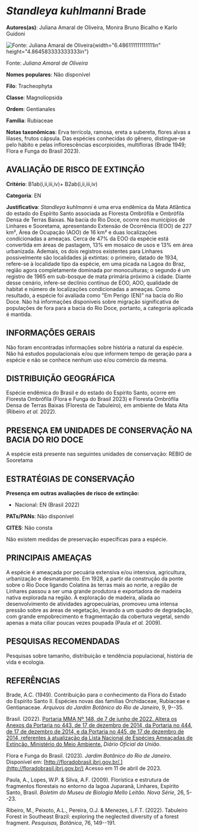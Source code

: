 # *Standleya kuhlmanni* Brade

**Autores(as)**: Juliana Amaral de Oliveira, Monira Bruno Bicalho e Karlo Guidoni

![Fonte: Juliana Amaral de Oliveira](media/rId20.jpg){width="6.486111111111111in" height="4.864583333333333in"}

Fonte: *Juliana Amaral de Oliveira*

**Nomes populares**: Não disponível

**Filo**: Tracheophyta

**Classe**: Magnoliopsida

**Ordem**: Gentianales

**Família**: Rubiaceae

**Notas taxonômicas**: Erva terrícola, ramosa, ereta a subereta, flores alvas a lilases, frutos cápsula. Das espécies conhecidas do gênero, distingue-se pelo hábito e pelas inflorescências escorpioides, multifloras (Brade 1949; Flora e Funga do Brasil 2023).

## AVALIAÇÃO DE RISCO DE EXTINÇÃO

**Critério**: B1ab(i,ii,iii,iv)+ B2ab(i,ii,iii,iv)

**Categoria**: EN

**Justificativa**: *Standleya kuhlmanni* é uma erva endêmica da Mata Atlântica do estado do Espírito Santo associada as Floresta Ombrófila e Ombrófila Densa de Terras Baixas. Na bacia do Rio Doce, ocorre nos municípios de Linhares e Sooretama, apresentando Extensão de Ocorrência (EOO) de 227 km², Área de Ocupação (AOO) de 16 km² e duas localizações condicionadas a ameaças. Cerca de 47% da EOO da espécie está convertida em áreas de pastagem, 13% em mosaico de usos e 13% em área urbanizada.  Ademais, os dois registros existentes para Linhares possivelmente são localidades já extintas: o primeiro, datado de 1934, refere-se à localidade tipo da espécie, em uma picada na Lagoa do Braz, região agora completamente dominada por monoculturas; o segundo é um registro de 1965 em sub-bosque de mata primária próximo à cidade. Diante desse cenário, infere-se declínio contínuo de EOO, AOO, qualidade de habitat e número de localizações condicionadas a
ameaças. Como resultado, a espécie foi avaliada como "Em Perigo (EN)" na bacia do Rio Doce. Não há informações disponíveis sobre migração significativa de populações de fora para a bacia do Rio Doce, portanto, a categoria aplicada é mantida.

## INFORMAÇÕES GERAIS

Não foram encontradas informações sobre história a natural da espécie.  Não há estudos populacionais e/ou que informem tempo de geração para a espécie e não se conhece nenhum uso e/ou comércio da mesma.

## DISTRIBUIÇÃO GEOGRÁFICA

Espécie endêmica do Brasil e do estado do Espírito Santo, ocorre em Floresta Ombrófila (Flora e Funga do Brasil 2023) e Floresta Ombrófila Densa de Terras Baixas (Floresta de Tabuleiro), em ambiente de Mata Alta (Ribeiro *et al.* 2022).

## PRESENÇA EM UNIDADES DE CONSERVAÇÃO NA BACIA DO RIO DOCE

A espécie está presente nas seguintes unidades de conservação: REBIO de Sooretama

## ESTRATÉGIAS DE CONSERVAÇÃO

**Presença em outras avaliações de risco de extinção:**

-   Nacional: EN (Brasil 2022)

**PATs/PANs**: Não disponível

**CITES**: Não consta

Não existem medidas de preservação específicas para a espécie.

## PRINCIPAIS AMEAÇAS

A espécie é ameaçada por pecuária extensiva e/ou intensiva, agricultura, urbanização e desmatamento. Em 1928, a partir da construção da ponte sobre o Rio Doce ligando Colatina às terras mais ao norte, a região de Linhares passou a ser uma grande produtora e exportadora de madeira nativa explorada na região. A exploração de madeira, aliada ao desenvolvimento de atividades agropecuárias, promoveu uma intensa pressão sobre as áreas de vegetação, levando a um quadro de degradação, com grande empobrecimento e fragmentação da cobertura vegetal, sendo apenas a mata ciliar poucas vezes poupada (Paula *et al.* 2009).

## PESQUISAS RECOMENDADAS

Pesquisas sobre tamanho, distribuição e tendência populacional, história de vida e ecologia.

## REFERÊNCIAS

Brade, A.C. (1949). Contribuição para o conhecimento da Flora do Estado do Espírito Santo II. Espécies novas das famílias Orchidaceae, Rubiaceae e Gentianaceae. *Arquivos do Jardim Botânico do Rio de Janeiro*, 9, 9--35.

Brasil. (2022). [Portaria MMA Nº 148, de 7 de junho de 2022. Altera os Anexos da Portaria no 443, de 17 de dezembro de 2014, da Portaria no 444, de 17 de dezembro de 2014, e da Portaria no 445, de 17 de dezembro de 2014, referentes à atualização da Lista Nacional de Espécies Ameaçadas de Extinção. Ministério do Meio Ambiente.](https://in.gov.br/en/web/dou/-/portaria-mma-n-148-de-7-de-junho-de-2022-406272733) *Diário Oficial da União*.

Flora e Funga do Brasil. (2023). *Jardim Botânico do Rio de Janeiro*.  Disponível em: [http://floradobrasil.jbrj.gov.br/.](http://floradobrasil.jbrj.gov.br/) Acesso em 11 de abril de 2023.

Paula, A., Lopes, W.P. & Silva, A.F. (2009). Florística e estrutura de fragmentos florestais no entorno da lagoa Juparanã, Linhares, Espírito Santo, Brasil. *Boletim do Museu de Biologia Mello Leitão. Nova Série*, 26, 5--23.

Ribeiro, M., Peixoto, A.L., Pereira, O.J. & Menezes, L.F.T. (2022).  Tabuleiro Forest in Southeast Brazil: exploring the neglected diversity of a forest fragment. *Pesquisas, Botânica*, 76, 149--191.

